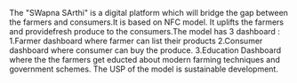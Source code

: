 The "SWapna SArthi" is a digital platform which will bridge the gap between the farmers and consumers.It is based on NFC model.
It uplifts the farmers and providefresh produce to the consumers.The model has 3 dashboard : 1.Farmer dashboard where farmer can list their products
2.Consumer dashboard where consumer can buy the produce. 3.Education Dashboard where the the farmers get educted about modern farming techniques and government schemes.
The USP of the model is sustainable development.
